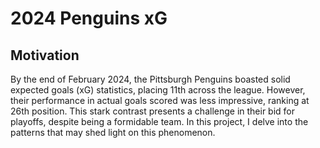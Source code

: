 # 2024 Penguins xG

## Motivation

By the end of February 2024, the Pittsburgh Penguins boasted solid expected goals (xG) statistics, placing 11th across the league. However, their performance in actual goals scored was less impressive, ranking at 26th position. This stark contrast presents a challenge in their bid for playoffs, despite being a formidable team. In this project, I delve into the patterns that may shed light on this phenomenon.
